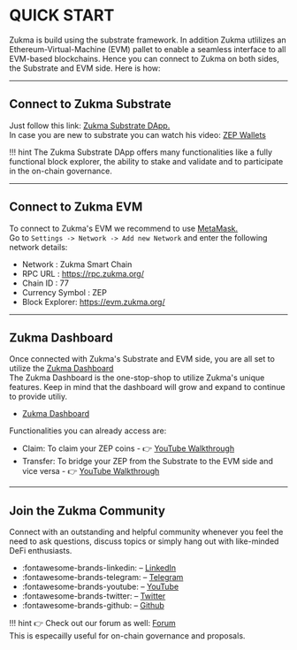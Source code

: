 # <b> QUICK START</b>

Zukma is build using the substrate framework. In addition Zukma utlilizes an Ethereum-Virtual-Machine (EVM) pallet to enable a seamless interface to all EVM-based blockchains.
Hence you can connect to Zukma on both sides, the Substrate and EVM side. Here is how:

---
## <b>Connect to Zukma Substrate</b>

Just follow this link: <a href="https://polkadot.js.org/apps/?rpc=wss%3A%2F%2Fws.zukma.org/accounts" target="_blank"> Zukma Substrate DApp. </a><br>
In case you are new to substrate you can watch his video: <a href="https://www.youtube.com/" target="_blank"> ZEP Wallets </a>

!!! hint
    The Zukma Substrate DApp offers many functionalities like a fully functional block explorer, the ability to stake and validate and to participate in the on-chain governance.

---
## <b>Connect to Zukma EVM</b>

To connect to Zukma's EVM we recommend to use <a href="https://metamask.io/" target="_blank"> MetaMask. </a> <br>
Go to `Settings -> Network -> Add new Network` and enter the following network details:

- Network :  Zukma Smart Chain
- RPC URL : https://rpc.zukma.org/
- Chain ID : 77
- Currency Symbol : ZEP
- Block Explorer: https://evm.zukma.org/

---
## <b>Zukma Dashboard</b>

Once connected with Zukma's Substrate and EVM side, you are all set to utilize the <a href="https://app.zukma.org/" target="_blank">Zukma Dashboard</a> <br>
The Zukma Dashboard is the one-stop-shop to utilize Zukma's unique features. Keep in mind that the dashboard will grow and expand to continue to provide utiliy.<br>

- <a href="https://app.zukma.org/#/" target="_blank">Zukma Dashboard</a>

Functionalities you can already access are:

- Claim: To claim your ZEP coins - :point_right: <a href="https://youtu.be/" target="_blank">YouTube Walkthrough</a>
- Transfer: To bridge your ZEP from the Substrate to the EVM side and vice versa - :point_right: <a href="https://youtu.be/" target="_blank">YouTube Walkthrough</a>

---
## <b>Join the Zukma Community</b>

Connect with an outstanding and helpful community whenever you feel the need to ask questions, discuss topics or simply hang out with like-minded DeFi enthusiasts. <br>

- :fontawesome-brands-linkedin: – <a href="https://linked.in/zukmachain" target="_blank">LinkedIn</a>
- :fontawesome-brands-telegram: – <a href="https://t.me/zukmachain" target="_blank">Telegram</a>
- :fontawesome-brands-youtube: – <a href="https://www.youtube.com/channel/" target="_blank">YouTube</a>
- :fontawesome-brands-twitter: – <a href="https://twitter.com/zukmachain" target="_blank">Twitter</a>
- :fontawesome-brands-github: – <a href="https://github.com/zukmachain/" target="_blank">Github</a>

!!! hint
    :point_right: Check out our forum as well: <a href="https://forum.zukma.org/" target="_blank">Forum</a> <br>
    This is especailly useful for on-chain governance and proposals.




